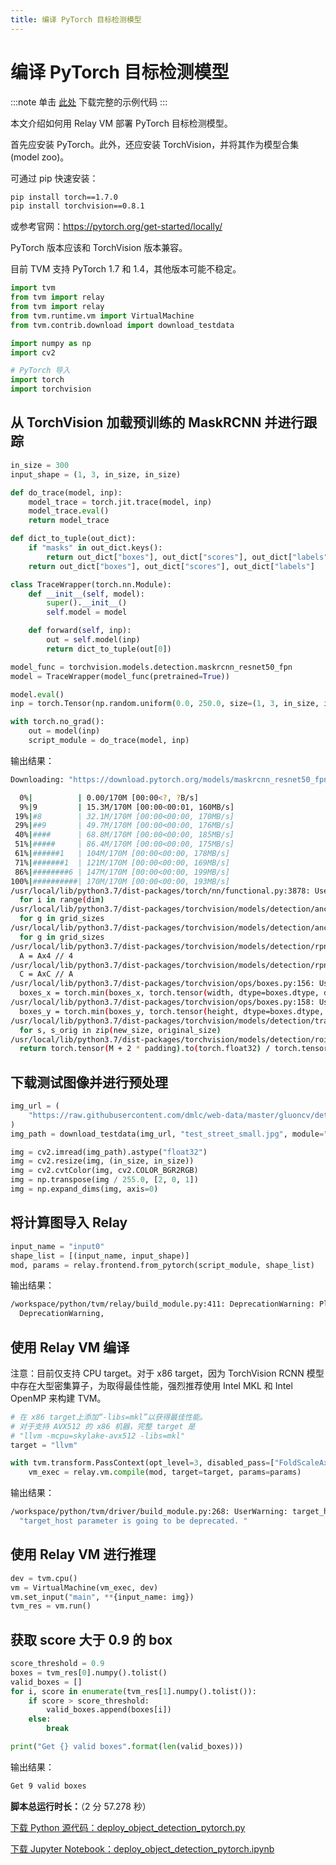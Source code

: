```yaml
---
title: 编译 PyTorch 目标检测模型
---
```


# 编译 PyTorch 目标检测模型

:::note
单击 [此处](https://tvm.apache.org/docs/how_to/deploy_models/deploy_object_detection_pytorch.html#sphx-glr-download-how-to-deploy-models-deploy-object-detection-pytorch-py) 下载完整的示例代码
:::

本文介绍如何用 Relay VM 部署 PyTorch 目标检测模型。

首先应安装 PyTorch。此外，还应安装 TorchVision，并将其作为模型合集 (model zoo)。

可通过 pip 快速安装：

``` bash
pip install torch==1.7.0
pip install torchvision==0.8.1
```

或参考官网：https://pytorch.org/get-started/locally/

PyTorch 版本应该和 TorchVision 版本兼容。

目前 TVM 支持 PyTorch 1.7 和 1.4，其他版本可能不稳定。

``` python
import tvm
from tvm import relay
from tvm import relay
from tvm.runtime.vm import VirtualMachine
from tvm.contrib.download import download_testdata

import numpy as np
import cv2

# PyTorch 导入
import torch
import torchvision
```

## 从 TorchVision 加载预训练的 MaskRCNN 并进行跟踪

``` python
in_size = 300
input_shape = (1, 3, in_size, in_size)

def do_trace(model, inp):
    model_trace = torch.jit.trace(model, inp)
    model_trace.eval()
    return model_trace

def dict_to_tuple(out_dict):
    if "masks" in out_dict.keys():
        return out_dict["boxes"], out_dict["scores"], out_dict["labels"], out_dict["masks"]
    return out_dict["boxes"], out_dict["scores"], out_dict["labels"]

class TraceWrapper(torch.nn.Module):
    def __init__(self, model):
        super().__init__()
        self.model = model

    def forward(self, inp):
        out = self.model(inp)
        return dict_to_tuple(out[0])

model_func = torchvision.models.detection.maskrcnn_resnet50_fpn
model = TraceWrapper(model_func(pretrained=True))

model.eval()
inp = torch.Tensor(np.random.uniform(0.0, 250.0, size=(1, 3, in_size, in_size)))

with torch.no_grad():
    out = model(inp)
    script_module = do_trace(model, inp)
```

输出结果：

``` bash
Downloading: "https://download.pytorch.org/models/maskrcnn_resnet50_fpn_coco-bf2d0c1e.pth" to /workspace/.cache/torch/hub/checkpoints/maskrcnn_resnet50_fpn_coco-bf2d0c1e.pth

  0%|          | 0.00/170M [00:00<?, ?B/s]
  9%|9         | 15.3M/170M [00:00<00:01, 160MB/s]
 19%|#8        | 32.1M/170M [00:00<00:00, 170MB/s]
 29%|##9       | 49.7M/170M [00:00<00:00, 176MB/s]
 40%|####      | 68.8M/170M [00:00<00:00, 185MB/s]
 51%|#####     | 86.4M/170M [00:00<00:00, 175MB/s]
 61%|######1   | 104M/170M [00:00<00:00, 178MB/s]
 71%|#######1  | 121M/170M [00:00<00:00, 169MB/s]
 86%|########6 | 147M/170M [00:00<00:00, 199MB/s]
100%|##########| 170M/170M [00:00<00:00, 193MB/s]
/usr/local/lib/python3.7/dist-packages/torch/nn/functional.py:3878: UserWarning: To copy construct from a tensor, it is recommended to use sourceTensor.clone().detach() or sourceTensor.clone().detach().requires_grad_(True), rather than torch.tensor(sourceTensor).
  for i in range(dim)
/usr/local/lib/python3.7/dist-packages/torchvision/models/detection/anchor_utils.py:127: UserWarning: __floordiv__ is deprecated, and its behavior will change in a future version of pytorch. It currently rounds toward 0 (like the 'trunc' function NOT 'floor'). This results in incorrect rounding for negative values. To keep the current behavior, use torch.div(a, b, rounding_mode='trunc'), or for actual floor division, use torch.div(a, b, rounding_mode='floor').
  for g in grid_sizes
/usr/local/lib/python3.7/dist-packages/torchvision/models/detection/anchor_utils.py:127: UserWarning: To copy construct from a tensor, it is recommended to use sourceTensor.clone().detach() or sourceTensor.clone().detach().requires_grad_(True), rather than torch.tensor(sourceTensor).
  for g in grid_sizes
/usr/local/lib/python3.7/dist-packages/torchvision/models/detection/rpn.py:73: UserWarning: __floordiv__ is deprecated, and its behavior will change in a future version of pytorch. It currently rounds toward 0 (like the 'trunc' function NOT 'floor'). This results in incorrect rounding for negative values. To keep the current behavior, use torch.div(a, b, rounding_mode='trunc'), or for actual floor division, use torch.div(a, b, rounding_mode='floor').
  A = Ax4 // 4
/usr/local/lib/python3.7/dist-packages/torchvision/models/detection/rpn.py:74: UserWarning: __floordiv__ is deprecated, and its behavior will change in a future version of pytorch. It currently rounds toward 0 (like the 'trunc' function NOT 'floor'). This results in incorrect rounding for negative values. To keep the current behavior, use torch.div(a, b, rounding_mode='trunc'), or for actual floor division, use torch.div(a, b, rounding_mode='floor').
  C = AxC // A
/usr/local/lib/python3.7/dist-packages/torchvision/ops/boxes.py:156: UserWarning: To copy construct from a tensor, it is recommended to use sourceTensor.clone().detach() or sourceTensor.clone().detach().requires_grad_(True), rather than torch.tensor(sourceTensor).
  boxes_x = torch.min(boxes_x, torch.tensor(width, dtype=boxes.dtype, device=boxes.device))
/usr/local/lib/python3.7/dist-packages/torchvision/ops/boxes.py:158: UserWarning: To copy construct from a tensor, it is recommended to use sourceTensor.clone().detach() or sourceTensor.clone().detach().requires_grad_(True), rather than torch.tensor(sourceTensor).
  boxes_y = torch.min(boxes_y, torch.tensor(height, dtype=boxes.dtype, device=boxes.device))
/usr/local/lib/python3.7/dist-packages/torchvision/models/detection/transform.py:293: UserWarning: To copy construct from a tensor, it is recommended to use sourceTensor.clone().detach() or sourceTensor.clone().detach().requires_grad_(True), rather than torch.tensor(sourceTensor).
  for s, s_orig in zip(new_size, original_size)
/usr/local/lib/python3.7/dist-packages/torchvision/models/detection/roi_heads.py:387: UserWarning: To copy construct from a tensor, it is recommended to use sourceTensor.clone().detach() or sourceTensor.clone().detach().requires_grad_(True), rather than torch.tensor(sourceTensor).
  return torch.tensor(M + 2 * padding).to(torch.float32) / torch.tensor(M).to(torch.float32)
```

## 下载测试图像并进行预处理

``` python
img_url = (
    "https://raw.githubusercontent.com/dmlc/web-data/master/gluoncv/detection/street_small.jpg"
)
img_path = download_testdata(img_url, "test_street_small.jpg", module="data")

img = cv2.imread(img_path).astype("float32")
img = cv2.resize(img, (in_size, in_size))
img = cv2.cvtColor(img, cv2.COLOR_BGR2RGB)
img = np.transpose(img / 255.0, [2, 0, 1])
img = np.expand_dims(img, axis=0)
```

## 将计算图导入 Relay

``` python
input_name = "input0"
shape_list = [(input_name, input_shape)]
mod, params = relay.frontend.from_pytorch(script_module, shape_list)
```

输出结果：

``` bash
/workspace/python/tvm/relay/build_module.py:411: DeprecationWarning: Please use input parameter mod (tvm.IRModule) instead of deprecated parameter mod (tvm.relay.function.Function)
  DeprecationWarning,
```

## 使用 Relay VM 编译

注意：目前仅支持 CPU target。对于 x86 target，因为 TorchVision RCNN 模型中存在大型密集算子，为取得最佳性能，强烈推荐使用 Intel MKL 和 Intel OpenMP 来构建 TVM。

``` python
# 在 x86 target上添加“-libs=mkl”以获得最佳性能。
# 对于支持 AVX512 的 x86 机器，完整 target 是
# "llvm -mcpu=skylake-avx512 -libs=mkl"
target = "llvm"

with tvm.transform.PassContext(opt_level=3, disabled_pass=["FoldScaleAxis"]):
    vm_exec = relay.vm.compile(mod, target=target, params=params)
```

输出结果：

``` bash
/workspace/python/tvm/driver/build_module.py:268: UserWarning: target_host parameter is going to be deprecated. Please pass in tvm.target.Target(target, host=target_host) instead.
  "target_host parameter is going to be deprecated. "
```

## 使用 Relay VM 进行推理

``` python
dev = tvm.cpu()
vm = VirtualMachine(vm_exec, dev)
vm.set_input("main", **{input_name: img})
tvm_res = vm.run()
```

## 获取 score 大于 0.9 的 box

``` python
score_threshold = 0.9
boxes = tvm_res[0].numpy().tolist()
valid_boxes = []
for i, score in enumerate(tvm_res[1].numpy().tolist()):
    if score > score_threshold:
        valid_boxes.append(boxes[i])
    else:
        break

print("Get {} valid boxes".format(len(valid_boxes)))
```

输出结果：

``` bash
Get 9 valid boxes
```

**脚本总运行时长：**（2 分 57.278 秒）

[下载 Python 源代码：deploy_object_detection_pytorch.py](https://tvm.apache.org/docs/_downloads/7795da4b258c8feff986668b95ef57ad/deploy_object_detection_pytorch.py)

[下载 Jupyter Notebook：deploy_object_detection_pytorch.ipynb](https://tvm.apache.org/docs/_downloads/399e1d7889ca66b69d51655784827503/deploy_object_detection_pytorch.ipynb)